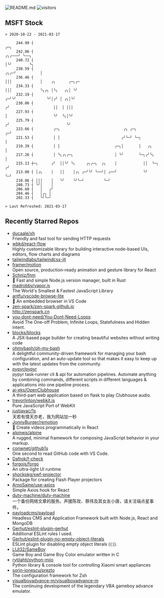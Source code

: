 ![README.md](https://github.com/Gerhut/Gerhut/workflows/README.md/badge.svg)
![visitors](https://visitors.vercel.app/Gerhut/Gerhut?token=8cf69d1f6813d272ef062726b6070c9be4ff72038cfe5a7ded7384a8da65d866)

## MSFT Stock

```
> 2020-10-22 - 2021-03-17

     244.99 ┤                                                                           ╭─╮                      
     242.86 ┤                                                                     ╭╮╭───╯ ╰──╮                   
     240.72 ┤                                                                     │╰╯        ╰╮                  
     238.59 ┤                                                                 ╭╮╭─╯           │                  
     236.46 ┤                                                                 │││             │    ╭╮      ╭─╮╭─ 
     234.33 ┤                                                                 │││             ╰╮╭╮ │╰╮   ╭╮│ ╰╯  
     232.19 ┤                                                               ╭─╯╰╯              ╰╯│╭╯ │ ╭╮│╰╯     
     230.06 ┤                                                              ╭╯                    ││  │ │││       
     227.93 ┤                                                              │                     ╰╯  ╰╮│╰╯       
     225.79 ┤                                                             ╭╯                          ╰╯         
     223.66 ┤         ╭─╮                             ╭╮ ╭─╮            ╭─╯                                      
     221.53 ┤         │ │                            ╭╯╰─╯ ╰─╮          │                                        
     219.39 ┤         │ │                         ╭─╮│       │   ╭╮     │                                        
     217.26 ┤         │ ╰╮╭╮╭─╮                   │ ╰╯       ╰─╮╭╯╰╮    │                                        
     215.13 ┼─╮      ╭╯  ││╰╯ ╰╮     ╭╮╭─╮  ╭╮    │            ││  ╰─╮ ╭╯                                        
     213.00 ┤ │╭╮    │   ││    │╭╮ ╭─╯╰╯ ╰──╯│ ╭──╯            ╰╯    ╰─╯                                         
     210.86 ┤ │││    │   ╰╯    ╰╯╰─╯         ╰─╯                                                                 
     208.73 ┤ ╰╯│    │                                                                                           
     206.60 ┤   │   ╭╯                                                                                           
     204.46 ┤   │╭╮ │                                                                                            
     202.33 ┤   ╰╯╰─╯                                                                                            

> Last Refreshed: 2021-03-17
```

## Recently Starred Repos

- [ducaale/xh](https://github.com/ducaale/xh)  
  Friendly and fast tool for sending HTTP requests
- [wbkd/react-flow](https://github.com/wbkd/react-flow)  
  Highly customizable library for building interactive node-based UIs, editors, flow charts and diagrams 
- [tailwindlabs/tailwindcss-jit](https://github.com/tailwindlabs/tailwindcss-jit)  
- [framer/motion](https://github.com/framer/motion)  
  Open source, production-ready animation and gesture library for React
- [Schniz/fnm](https://github.com/Schniz/fnm)  
  🚀 Fast and simple Node.js version manager, built in Rust
- [madrobby/vapor.js](https://github.com/madrobby/vapor.js)  
  The World's Smallest & Fastest JavaScript Library
- [antfu/vscode-browse-lite](https://github.com/antfu/vscode-browse-lite)  
  🚀 An embedded browser in VS Code
- [zen-spark/zen-spark.github.io](https://github.com/zen-spark/zen-spark.github.io)  
  http://zenspark.cn
- [you-dont-need/You-Dont-Need-Loops](https://github.com/you-dont-need/You-Dont-Need-Loops)  
  Avoid The One-off Problem, Infinite Loops, Statefulness and Hidden intent.
- [blocks/blocks](https://github.com/blocks/blocks)  
  A JSX-based page builder for creating beautiful websites without writing code
- [ohmybash/oh-my-bash](https://github.com/ohmybash/oh-my-bash)  
  A delightful community-driven framework for managing your bash configuration, and an auto-update tool so that makes it easy to keep up with the latest updates from the community.
- [pypyr/pypyr](https://github.com/pypyr/pypyr)  
  pypyr task-runner cli & api for automation pipelines. Automate anything by combining commands, different scripts in different languages & applications into one pipeline process.
- [ai-eks/OpenClubhouse](https://github.com/ai-eks/OpenClubhouse)  
  A third-part web application based on flask to play Clubhouse audio.
- [trevorlinton/webkit.js](https://github.com/trevorlinton/webkit.js)  
  Pure JavaScript Port of WebKit
- [justjavac/1s](https://github.com/justjavac/1s)  
  天若有情天亦老，我为网站加一秒
- [JonnyBurger/remotion](https://github.com/JonnyBurger/remotion)  
  🎥      Create videos programmatically in React
- [alpinejs/alpine](https://github.com/alpinejs/alpine)  
  A rugged, minimal framework for composing JavaScript behavior in your markup.
- [conwnet/github1s](https://github.com/conwnet/github1s)  
  One second to read GitHub code with VS Code.
- [Dafrok/f-check](https://github.com/Dafrok/f-check)  
- [forgojs/forgo](https://github.com/forgojs/forgo)  
  An ultra-light UI runtime
- [shockpkg/swf-projector](https://github.com/shockpkg/swf-projector)  
  Package for creating Flash Player projectors
- [ArnoSaine/use-axios](https://github.com/ArnoSaine/use-axios)  
  Simple Axios hook for React
- [duty-machine/duty-machine](https://github.com/duty-machine/duty-machine)  
  一个备份网络文章的服务。声援陈玫、蔡伟及其女友小唐，请关注端点星事件。
- [payloadcms/payload](https://github.com/payloadcms/payload)  
  Headless CMS and Application Framework built with Node.js, React and MongoDB
- [Gerhut/eslint-plugin-gerhut](https://github.com/Gerhut/eslint-plugin-gerhut)  
  Additional ESLint rules I used.
- [Gerhut/eslint-plugin-no-empty-object-literals](https://github.com/Gerhut/eslint-plugin-no-empty-object-literals)  
  ESLint plugin for disabling empty object literals (`{}`).
- [LIJI32/SameBoy](https://github.com/LIJI32/SameBoy)  
  Game Boy and Game Boy Color emulator written in C
- [rytilahti/python-miio](https://github.com/rytilahti/python-miio)  
  Python library & console tool for controlling Xiaomi smart appliances
- [sorin-ionescu/prezto](https://github.com/sorin-ionescu/prezto)  
  The configuration framework for Zsh
- [visualboyadvance-m/visualboyadvance-m](https://github.com/visualboyadvance-m/visualboyadvance-m)  
  The continuing development of the legendary VBA gameboy advance emulator.
